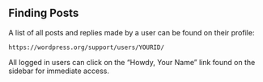 ## Finding Posts

A list of all posts and replies made by a user can be found on their profile:

`https://wordpress.org/support/users/YOURID/`

All logged in users can click on the “Howdy, Your Name” link found on the sidebar for immediate access.